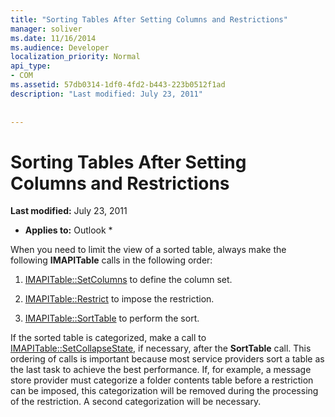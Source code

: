 ```yaml
---
title: "Sorting Tables After Setting Columns and Restrictions"
manager: soliver
ms.date: 11/16/2014
ms.audience: Developer
localization_priority: Normal
api_type:
- COM
ms.assetid: 57db0314-1df0-4fd2-b443-223b0512f1ad
description: "Last modified: July 23, 2011"
 
 
---
```


# Sorting Tables After Setting Columns and Restrictions

 **Last modified:** July 23, 2011 
  
 * **Applies to:** Outlook * 
  
When you need to limit the view of a sorted table, always make the following **IMAPITable** calls in the following order: 
  
1. [IMAPITable::SetColumns](imapitable-setcolumns.md) to define the column set. 
    
2. [IMAPITable::Restrict](imapitable-restrict.md) to impose the restriction. 
    
3. [IMAPITable::SortTable](imapitable-sorttable.md) to perform the sort. 
    
If the sorted table is categorized, make a call to [IMAPITable::SetCollapseState](imapitable-setcollapsestate.md), if necessary, after the **SortTable** call. This ordering of calls is important because most service providers sort a table as the last task to achieve the best performance. If, for example, a message store provider must categorize a folder contents table before a restriction can be imposed, this categorization will be removed during the processing of the restriction. A second categorization will be necessary. 
  

